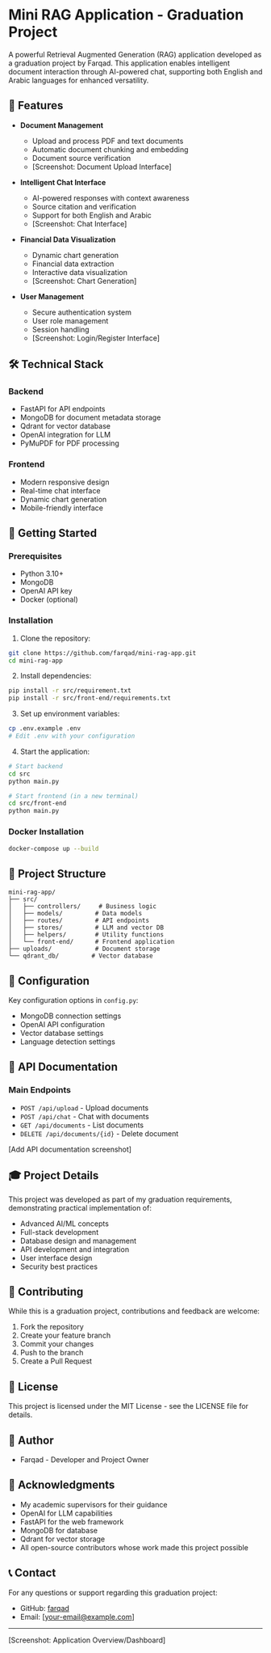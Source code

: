 # Mini RAG Application - Graduation Project

A powerful Retrieval Augmented Generation (RAG) application developed as a graduation project by Farqad. This application enables intelligent document interaction through AI-powered chat, supporting both English and Arabic languages for enhanced versatility.

## 🌟 Features

- **Document Management**
  - Upload and process PDF and text documents
  - Automatic document chunking and embedding
  - Document source verification
  - [Screenshot: Document Upload Interface]

- **Intelligent Chat Interface**
  - AI-powered responses with context awareness
  - Source citation and verification
  - Support for both English and Arabic
  - [Screenshot: Chat Interface]

- **Financial Data Visualization**
  - Dynamic chart generation
  - Financial data extraction
  - Interactive data visualization
  - [Screenshot: Chart Generation]

- **User Management**
  - Secure authentication system
  - User role management
  - Session handling
  - [Screenshot: Login/Register Interface]

## 🛠️ Technical Stack

### Backend
- FastAPI for API endpoints
- MongoDB for document metadata storage
- Qdrant for vector database
- OpenAI integration for LLM
- PyMuPDF for PDF processing

### Frontend
- Modern responsive design
- Real-time chat interface
- Dynamic chart generation
- Mobile-friendly interface

## 🚀 Getting Started

### Prerequisites
- Python 3.10+
- MongoDB
- OpenAI API key
- Docker (optional)

### Installation

1. Clone the repository:
```bash
git clone https://github.com/farqad/mini-rag-app.git
cd mini-rag-app
```

2. Install dependencies:
```bash
pip install -r src/requirement.txt
pip install -r src/front-end/requirements.txt
```

3. Set up environment variables:
```bash
cp .env.example .env
# Edit .env with your configuration
```

4. Start the application:
```bash
# Start backend
cd src
python main.py

# Start frontend (in a new terminal)
cd src/front-end
python main.py
```

### Docker Installation

```bash
docker-compose up --build
```

## 📁 Project Structure

```
mini-rag-app/
├── src/
│   ├── controllers/     # Business logic
│   ├── models/         # Data models
│   ├── routes/         # API endpoints
│   ├── stores/         # LLM and vector DB
│   ├── helpers/        # Utility functions
│   └── front-end/      # Frontend application
├── uploads/            # Document storage
└── qdrant_db/         # Vector database
```

## 🔧 Configuration

Key configuration options in `config.py`:
- MongoDB connection settings
- OpenAI API configuration
- Vector database settings
- Language detection settings

## 📝 API Documentation

### Main Endpoints

- `POST /api/upload` - Upload documents
- `POST /api/chat` - Chat with documents
- `GET /api/documents` - List documents
- `DELETE /api/documents/{id}` - Delete document

[Add API documentation screenshot]

## 🎓 Project Details

This project was developed as part of my graduation requirements, demonstrating practical implementation of:
- Advanced AI/ML concepts
- Full-stack development
- Database design and management
- API development and integration
- User interface design
- Security best practices

## 🤝 Contributing

While this is a graduation project, contributions and feedback are welcome:
1. Fork the repository
2. Create your feature branch
3. Commit your changes
4. Push to the branch
5. Create a Pull Request

## 📄 License

This project is licensed under the MIT License - see the LICENSE file for details.

## 👥 Author

- Farqad - Developer and Project Owner

## 🙏 Acknowledgments

- My academic supervisors for their guidance
- OpenAI for LLM capabilities
- FastAPI for the web framework
- MongoDB for database
- Qdrant for vector storage
- All open-source contributors whose work made this project possible

## 📞 Contact

For any questions or support regarding this graduation project:
- GitHub: [farqad](https://github.com/farqad)
- Email: [your-email@example.com]

---

[Screenshot: Application Overview/Dashboard]
